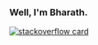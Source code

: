 ### Well, I'm Bharath.


  [![stackoverflow card](https://readme-components.vercel.app/api?component=stackoverflow&stackoverflowid=4800652)]([https://stackoverflow.com/users/4800652/abhishek-d-patil](https://stackoverflow.com/users/4800652/bharath-m-shetty))  
 
